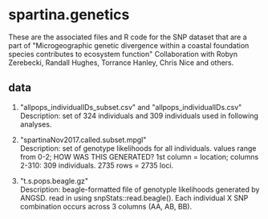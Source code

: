 # spartina.genetics

These are the associated files and R code for the SNP dataset that are a part of "Microgeographic genetic divergence within a coastal foundation species contributes to ecosystem function" Collaboration with Robyn Zerebecki, Randall Hughes, Torrance Hanley, Chris Nice and others.

## data

1) "allpops_individualIDs_subset.csv" and "allpops_individualIDs.csv"  
Description: set of 324 individuals and 309 individuals used in following analyses.  

2) "spartinaNov2017.called.subset.mpgl"  
Description: set of genotype likelihoods for all individuals. values range from 0-2; HOW WAS THIS GENERATED? 1st column = location; columns 2-310: 309 individuals. 2735 rows = 2735 loci. 

3) "t.s.pops.beagle.gz"  
Description: beagle-formatted file of genotyple likelihoods generated by ANGSD. read in using snpStats::read.beagle(). Each individual X SNP combination occurs across 3 columns (AA, AB, BB).

